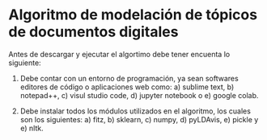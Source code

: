 # Algoritmo de modelación de tópicos de documentos digitales

Antes de descargar y ejecutar el algortimo debe tener encuenta lo siguiente:

1. Debe contar con un entorno de programación, ya sean softwares editores de código  o aplicaciones web como:
    a) sublime text,
    b) notepad++,
    c) visul studio code,
    d) jupyter notebook o
    e) google colab. 
    
2. Debe instalar todos los módulos utilizados en el algoritmo, los cuales son los siguientes:
    a) fitz,
    b) sklearn,
    c) numpy,
    d) pyLDAvis,
    e) pickle y
    e) nltk.
    
